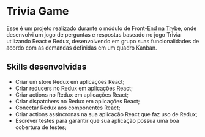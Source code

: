 # Trivia Game

Esse é um projeto realizado durante o módulo de Front-End na [Trybe](https://www.betrybe.com/), onde desenvolvi um jogo de perguntas e respostas baseado no jogo Trivia utilizando React e Redux, desenvolvendo em grupo suas funcionalidades de acordo com as demandas definidas em um quadro Kanban.

## Skills desenvolvidas

* Criar um store Redux em aplicações React;
* Criar reducers no Redux em aplicações React;
* Criar actions no Redux em aplicações React;
* Criar dispatchers no Redux em aplicações React;
* Conectar Redux aos componentes React;
* Criar actions assíncronas na sua aplicação React que faz uso de Redux;
* Escrever testes para garantir que sua aplicação possua uma boa cobertura de testes;
